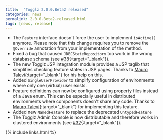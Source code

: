```yaml
---
title:  "Togglz 2.0.0.Beta2 released"
categories: news
permalink: 2.0.0.Beta2-released.html
tags: [news, release]
---
```

*   The `Feature` interface doesn't force the user to implement `isActive()` anymore. Please note that this change requires you to remove the `@Override` annotation from your implementation of the method.
*   Fixed a bug that caused `JDBCStateRepository` too work in the wrong database schema (see [#38](https://github.com/togglz/togglz/issues/38){:target="_blank"}).
*   The new Togglz JSP integration module provides a JSP taglib that simplifies checking feature states in JSP pages. Thanks to [Mauro Talevi](https://github.com/maurotalevi){:target="_blank"} for his help on this.
*   Added `SingleUserProvider` to simplify configuration of environments where only one (virtual) user exists.
*   Feature definitions can now be configured using property files instead of a Java enum. This can be especially useful in distributed environments where components doesn't share any code. Thanks to [Mauro Talevi](https://github.com/maurotalevi){:target="_blank"} for implementing this feature.
*   Added new `NamedFeature` to replace the deprecated `UntypedFeature`
*   The Togglz Admin Console is now distributable and therefore works in clustered environments (see [#32](https://github.com/togglz/togglz/issues/32){:target="_blank"}).

{% include links.html %}